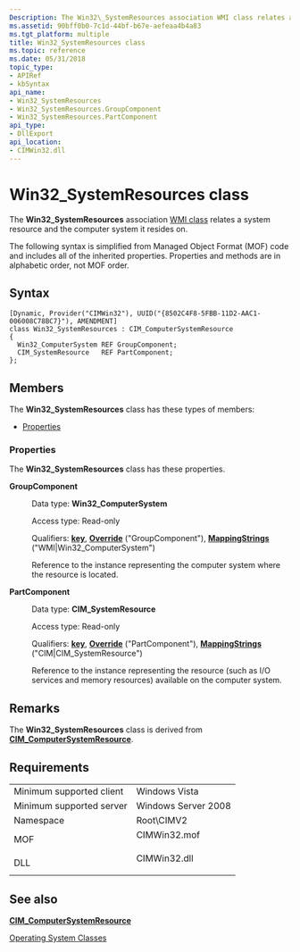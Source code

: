 ```yaml
---
Description: The Win32\_SystemResources association WMI class relates a system resource and the computer system it resides on.
ms.assetid: 90bff0b0-7c1d-44bf-b67e-aefeaa4b4a83
ms.tgt_platform: multiple
title: Win32_SystemResources class
ms.topic: reference
ms.date: 05/31/2018
topic_type: 
- APIRef
- kbSyntax
api_name: 
- Win32_SystemResources
- Win32_SystemResources.GroupComponent
- Win32_SystemResources.PartComponent
api_type: 
- DllExport
api_location: 
- CIMWin32.dll
---
```


# Win32\_SystemResources class

The **Win32\_SystemResources** association [WMI class](../wmisdk/retrieving-a-class.md) relates a system resource and the computer system it resides on.

The following syntax is simplified from Managed Object Format (MOF) code and includes all of the inherited properties. Properties and methods are in alphabetic order, not MOF order.

## Syntax

``` syntax
[Dynamic, Provider("CIMWin32"), UUID("{8502C4F8-5FBB-11D2-AAC1-006008C78BC7}"), AMENDMENT]
class Win32_SystemResources : CIM_ComputerSystemResource
{
  Win32_ComputerSystem REF GroupComponent;
  CIM_SystemResource   REF PartComponent;
};
```

## Members

The **Win32\_SystemResources** class has these types of members:

-   [Properties](#properties)

### Properties

The **Win32\_SystemResources** class has these properties.

<dl> <dt>

**GroupComponent**
</dt> <dd> <dl> <dt>

Data type: **Win32\_ComputerSystem**
</dt> <dt>

Access type: Read-only
</dt> <dt>

Qualifiers: [**key**](../wmisdk/key-qualifier.md), [**Override**](../wmisdk/standard-qualifiers.md) ("GroupComponent"), [**MappingStrings**](../wmisdk/standard-qualifiers.md) ("WMI\|Win32\_ComputerSystem")
</dt> </dl>

Reference to the instance representing the computer system where the resource is located.

</dd> <dt>

**PartComponent**
</dt> <dd> <dl> <dt>

Data type: **CIM\_SystemResource**
</dt> <dt>

Access type: Read-only
</dt> <dt>

Qualifiers: [**key**](../wmisdk/key-qualifier.md), [**Override**](../wmisdk/standard-qualifiers.md) ("PartComponent"), [**MappingStrings**](../wmisdk/standard-qualifiers.md) ("CIM\|CIM\_SystemResource")
</dt> </dl>

Reference to the instance representing the resource (such as I/O services and memory resources) available on the computer system.

</dd> </dl>

## Remarks

The **Win32\_SystemResources** class is derived from [**CIM\_ComputerSystemResource**](cim-computersystemresource.md).

## Requirements



|                                     |                                                                                         |
|-------------------------------------|-----------------------------------------------------------------------------------------|
| Minimum supported client<br/> | Windows Vista<br/>                                                                |
| Minimum supported server<br/> | Windows Server 2008<br/>                                                          |
| Namespace<br/>                | Root\\CIMV2<br/>                                                                  |
| MOF<br/>                      | <dl> <dt>CIMWin32.mof</dt> </dl> |
| DLL<br/>                      | <dl> <dt>CIMWin32.dll</dt> </dl> |



## See also

<dl> <dt>

[**CIM\_ComputerSystemResource**](cim-computersystemresource.md)
</dt> <dt>

[Operating System Classes](./operating-system-classes.md)
</dt> </dl>

 

 